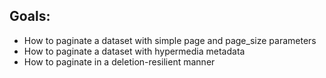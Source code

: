 ## Goals:
 - How to paginate a dataset with simple page and page_size parameters
 - How to paginate a dataset with hypermedia metadata
 - How to paginate in a deletion-resilient manner

